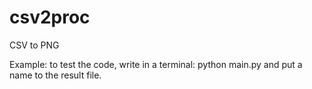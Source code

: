 # csv2proc
CSV to PNG

Example: to test the code, write in a terminal: python main.py and put a name to the result file.